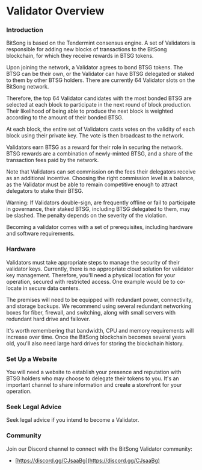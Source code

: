# Validator Overview



### Introduction <a href="#introduction" id="introduction"></a>

BitSong is based on the Tendermint consensus engine. A set of Validators is responsible for adding new blocks of transactions to the BitSong blockchain, for which they receive rewards in BTSG tokens.&#x20;

Upon joining the network, a Validator agrees to bond BTSG tokens. The BTSG can be their own, or the Validator can have BTSG delegated or staked to them by other BTSG holders. There are currently 64 Validator slots on the BitSong network.&#x20;

Therefore, the top 64 Validator candidates with the most bonded BTSG are selected at each block to participate in the next round of block production. Their likelihood of being able to produce the next block is weighted according to the amount of their bonded BTSG.&#x20;

At each block, the entire set of Validators casts votes on the validity of  each block using their private key. The vote is then broadcast to the network.&#x20;

Validators earn BTSG as a reward for their role in securing the network. BTSG rewards are a combination of newly-minted BTSG, and a share of the transaction fees paid by the network.&#x20;

Note that Validators can set commission on the fees their delegators receive as an additional incentive. Choosing the right commission level is a balance, as the Validator must be able to remain competitive enough to attract delegators to stake their BTSG.

Warning: If Validators double-sign, are frequently offline or fail to participate in governance, their staked BTSG, including BTSG delegated to them, may be slashed. The penalty depends on the severity of the violation.

Becoming a validator comes with a set of prerequisites, including hardware and software requirements.

### Hardware <a href="#hardware" id="hardware"></a>

Validators must take appropriate steps to manage the security of their validator keys. Currently, there is no appropriate cloud solution for validator key management. Therefore, you'll need a physical location for your operation, secured with restricted access. One example would be to co-locate in secure data centers.

The premises will need to be equipped with redundant power, connectivity, and storage backups. We recommend using several redundant networking boxes for fiber, firewall, and switching, along with small servers with redundant hard drive and failover.&#x20;

It's worth remembering that bandwidth, CPU and memory requirements will increase over time. Once the BitSong blockchain becomes several years old, you'll also need large hard drives for storing the blockchain history.

### Set Up a Website <a href="#set-up-a-website" id="set-up-a-website"></a>

You will need a website to establish your presence and reputation with BTSG holders who may choose to delegate their tokens to you. It's an important channel to share information and create a storefront for your operation.&#x20;

### Seek Legal Advice <a href="#seek-legal-advice" id="seek-legal-advice"></a>

Seek legal advice if you intend to become a Validator.&#x20;

### Community <a href="#community" id="community"></a>

Join our Discord channel to connect with the BitSong Validator community:

* [https://discord.gg/CJsaaBg](https://discord.gg/CJsaaBg)
